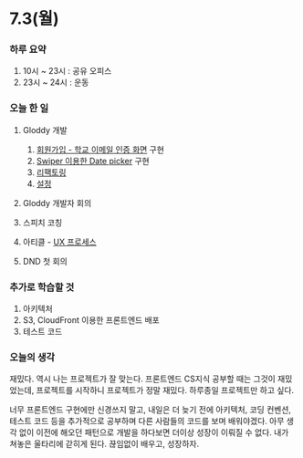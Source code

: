 # 7.3(월)

### 하루 요약

1. 10시 ~ 23시 : 공유 오피스
2. 23시 ~ 24시 : 운동

### 오늘 한 일

1. Gloddy 개발

   1. [회원가입 - 학교 이메일 인증 화면](https://github.com/gloddy-dev/gloddy-client/pull/46) 구현
   2. [Swiper 이용한 Date picker](https://github.com/gloddy-dev/gloddy-client/pull/48) 구현
   3. [리팩토링](https://github.com/gloddy-dev/gloddy-client/pull/49)
   4. [설정](https://github.com/gloddy-dev/gloddy-client/pull/50)

2. Gloddy 개발자 회의
3. 스피치 코칭
4. 아티클 - [UX 프로세스](https://github.com/Self-Driven-Development/TIL/blob/main/%EB%B0%95%EA%B7%9C%EC%84%B1/Memo/Project/UX%ED%94%84%EB%A1%9C%EC%84%B8%EC%8A%A4.md)
5. DND 첫 회의

### 추가로 학습할 것

1. 아키텍처
2. S3, CloudFront 이용한 프론트엔드 배포
3. 테스트 코드

### 오늘의 생각

재밌다. 역시 나는 프로젝트가 잘 맞는다. 프론트엔드 CS지식 공부할 때는 그것이 재밌었는데, 프로젝트를 시작하니 프로젝트가 정말 재밌다. 하루종일 프로젝트만 하고 싶다.

너무 프론트엔드 구현에만 신경쓰지 말고, 내일은 더 늦기 전에 아키텍처, 코딩 컨벤션, 테스트 코드 등을 추가적으로 공부하며 다른 사람들의 코드를 보며 배워야겠다. 아무 생각 없이 이전에 해오던 패턴으로 개발을 하다보면 더이상 성장이 이뤄질 수 없다. 내가 쳐놓은 울타리에 갇히게 된다. 끊임없이 배우고, 성장하자.
